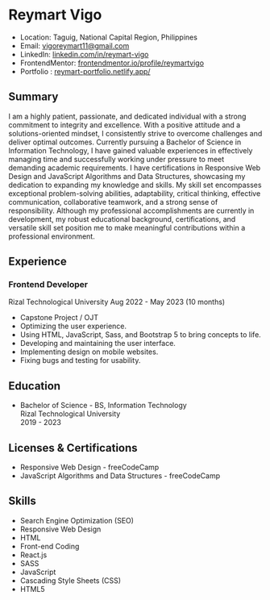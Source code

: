 # Reymart Vigo

- Location: Taguig, National Capital Region, Philippines
- Email: vigoreymart11@gmail.com
- LinkedIn: [linkedin.com/in/reymart-vigo](https://www.linkedin.com/in/reymart-vigo)
- FrontendMentor: [frontendmentor.io/profile/reymartvigo](https://www.frontendmentor.io/profile/reymartvigo)
- Portfolio : [reymart-portfolio.netlify.app/](https://reymart-portfolio.netlify.app/)

## Summary

I am a highly patient, passionate, and dedicated individual with a strong commitment to integrity and excellence. With a positive attitude and a solutions-oriented mindset, I consistently strive to overcome challenges and deliver optimal outcomes. Currently pursuing a Bachelor of Science in Information Technology, I have gained valuable experiences in effectively managing time and successfully working under pressure to meet demanding academic requirements. I have certifications in Responsive Web Design and JavaScript Algorithms and Data Structures, showcasing my dedication to expanding my knowledge and skills. My skill set encompasses exceptional problem-solving abilities, adaptability, critical thinking, effective communication, collaborative teamwork, and a strong sense of responsibility. Although my professional accomplishments are currently in development, my robust educational background, certifications, and versatile skill set position me to make meaningful contributions within a professional environment.

## Experience

### Frontend Developer
Rizal Technological University
Aug 2022 - May 2023 (10 months)

- Capstone Project / OJT
- Optimizing the user experience.
- Using HTML, JavaScript, Sass, and Bootstrap 5 to bring concepts to life.
- Developing and maintaining the user interface.
- Implementing design on mobile websites.
- Fixing bugs and testing for usability.

## Education

- Bachelor of Science - BS, Information Technology  
  Rizal Technological University  
  2019 - 2023

## Licenses & Certifications

- Responsive Web Design - freeCodeCamp
- JavaScript Algorithms and Data Structures - freeCodeCamp

## Skills

- Search Engine Optimization (SEO)
- Responsive Web Design
- HTML
- Front-end Coding
- React.js
- SASS
- JavaScript
- Cascading Style Sheets (CSS)
- HTML5


